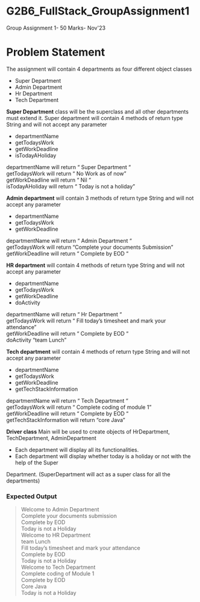 # G2B6_FullStack_GroupAssignment1
Group Assignment 1- 50 Marks- Nov'23

# Problem Statement
The assignment will contain 4 departments as four different object classes 

 - Super Department
 - Admin Department
 - Hr Department
 - Tech Department


**Super Department** class will be the superclass and all other departments must extend it.
Super department will contain 4 methods of return type String and will not accept any parameter
- departmentName
- getTodaysWork
- getWorkDeadline
- isTodayAHoliday

<p> departmentName will return “ Super Department “ <br>
getTodaysWork will return “ No Work as of now” <br>
getWorkDeadline will return “ Nil “ <br>
isTodayAHoliday will return “ Today is not a holiday” </p>
  
**Admin department** will contain 3 methods of return type String and will not accept any parameter 
- departmentName
- getTodaysWork
- getWorkDeadline
<p> departmentName will return “ Admin Department “ <br>
getTodaysWork will return “Complete your documents Submission” <br>
getWorkDeadline will return “ Complete by EOD “ <br> </p>

**HR department** will contain 4 methods of return type String and will not accept any parameter 
- departmentName
- getTodaysWork
- getWorkDeadline
- doActivity

departmentName will return “ Hr Department “ <br>
getTodaysWork will return “ Fill today’s timesheet and mark your attendance” <br>
getWorkDeadline will return “ Complete by EOD “ <br>
doActivity “team Lunch” <br>

  
**Tech department** will contain 4 methods of return type String and will not accept any parameter 
- departmentName
- getTodaysWork
- getWorkDeadline
- getTechStackInformation 

departmentName will return “ Tech Department “ <br>
getTodaysWork will return “ Complete coding of module 1” <br>
getWorkDeadline will return “ Complete by EOD “ <br>
getTechStackInformation will return “core Java” <br>


**Driver class** Main will be used to create objects of HrDepartment, TechDepartment, AdminDepartment 
- Each department will display all its functionalities.
- Each department will display whether today is a holiday or not with the help of the Super
<p> Department. (SuperDepartment will act as a super class for all the departments) </p>

### Expected Output
> Welcome to Admin Department <br>
Complete your documents submission <br>
Complete by EOD <br>
Today is not a Holiday <br>
Welcome to HR Department <br>
team Lunch <br>
Fill today’s timesheet and mark your attendance <br>
Complete by EOD <br>
Today is not a Holiday <br>
Welcome to Tech Department <br>
Complete coding of Module 1 <br>
Complete by EOD <br>
Core Java <br>
Today is not a Holiday <br>
